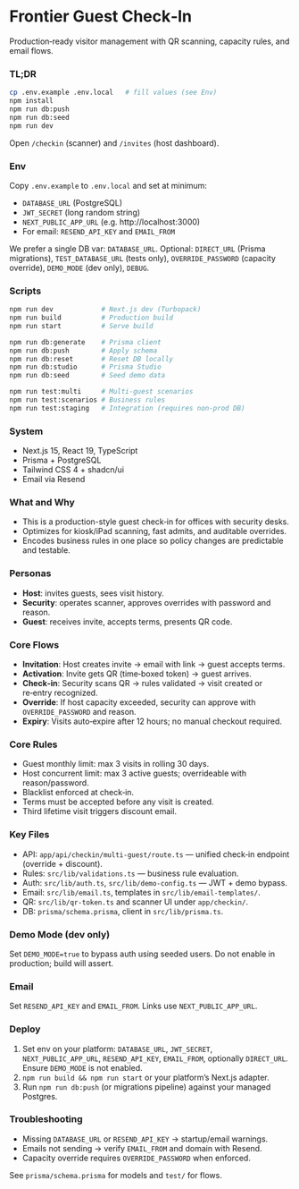# Frontier Guest Check‑In

Production‑ready visitor management with QR scanning, capacity rules, and email flows.

### TL;DR
```bash
cp .env.example .env.local   # fill values (see Env)
npm install
npm run db:push
npm run db:seed
npm run dev
```
Open `/checkin` (scanner) and `/invites` (host dashboard).

### Env
Copy `.env.example` to `.env.local` and set at minimum:
- `DATABASE_URL` (PostgreSQL)
- `JWT_SECRET` (long random string)
- `NEXT_PUBLIC_APP_URL` (e.g. http://localhost:3000)
- For email: `RESEND_API_KEY` and `EMAIL_FROM`

We prefer a single DB var: `DATABASE_URL`. Optional: `DIRECT_URL` (Prisma migrations), `TEST_DATABASE_URL` (tests only), `OVERRIDE_PASSWORD` (capacity override), `DEMO_MODE` (dev only), `DEBUG`.

### Scripts
```bash
npm run dev            # Next.js dev (Turbopack)
npm run build          # Production build
npm run start          # Serve build

npm run db:generate    # Prisma client
npm run db:push        # Apply schema
npm run db:reset       # Reset DB locally
npm run db:studio      # Prisma Studio
npm run db:seed        # Seed demo data

npm run test:multi     # Multi-guest scenarios
npm run test:scenarios # Business rules
npm run test:staging   # Integration (requires non-prod DB)
```

### System
- Next.js 15, React 19, TypeScript
- Prisma + PostgreSQL
- Tailwind CSS 4 + shadcn/ui
- Email via Resend

### What and Why
- This is a production-style guest check‑in for offices with security desks.
- Optimizes for kiosk/iPad scanning, fast admits, and auditable overrides.
- Encodes business rules in one place so policy changes are predictable and testable.

### Personas
- **Host**: invites guests, sees visit history.
- **Security**: operates scanner, approves overrides with password and reason.
- **Guest**: receives invite, accepts terms, presents QR code.

### Core Flows
- **Invitation**: Host creates invite → email with link → guest accepts terms.
- **Activation**: Invite gets QR (time‑boxed token) → guest arrives.
- **Check‑in**: Security scans QR → rules validated → visit created or re‑entry recognized.
- **Override**: If host capacity exceeded, security can approve with `OVERRIDE_PASSWORD` and reason.
- **Expiry**: Visits auto‑expire after 12 hours; no manual checkout required.

### Core Rules
- Guest monthly limit: max 3 visits in rolling 30 days.
- Host concurrent limit: max 3 active guests; overrideable with reason/password.
- Blacklist enforced at check‑in.
- Terms must be accepted before any visit is created.
- Third lifetime visit triggers discount email.

### Key Files
- API: `app/api/checkin/multi-guest/route.ts` — unified check‑in endpoint (override + discount).
- Rules: `src/lib/validations.ts` — business rule evaluation.
- Auth: `src/lib/auth.ts`, `src/lib/demo-config.ts` — JWT + demo bypass.
- Email: `src/lib/email.ts`, templates in `src/lib/email-templates/`.
- QR: `src/lib/qr-token.ts` and scanner UI under `app/checkin/`.
- DB: `prisma/schema.prisma`, client in `src/lib/prisma.ts`.

### Demo Mode (dev only)
Set `DEMO_MODE=true` to bypass auth using seeded users. Do not enable in production; build will assert.

### Email
Set `RESEND_API_KEY` and `EMAIL_FROM`. Links use `NEXT_PUBLIC_APP_URL`.

### Deploy
1) Set env on your platform: `DATABASE_URL`, `JWT_SECRET`, `NEXT_PUBLIC_APP_URL`, `RESEND_API_KEY`, `EMAIL_FROM`, optionally `DIRECT_URL`. Ensure `DEMO_MODE` is not enabled.
2) `npm run build && npm run start` or your platform’s Next.js adapter.
3) Run `npm run db:push` (or migrations pipeline) against your managed Postgres.

### Troubleshooting
- Missing `DATABASE_URL` or `RESEND_API_KEY` → startup/email warnings.
- Emails not sending → verify `EMAIL_FROM` and domain with Resend.
- Capacity override requires `OVERRIDE_PASSWORD` when enforced.

See `prisma/schema.prisma` for models and `test/` for flows.
